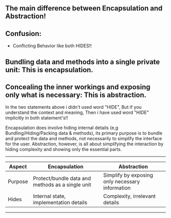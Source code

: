 ## The main difference between Encapsulation and Abstraction!

## Confusion:
- Conflicting Behavior like both HIDES!!

## Bundling data and methods into a single private unit: This is encapsulation.

## Concealing the inner workings and exposing only what is necessary: This is abstraction.

In the two statements above i didn't used word "HIDE", But if you understand the context and meaning, Then i have used word "HIDE" implicitly in both statement's!!

Encapsulation does involve hiding internal details (e,g Bundling/Hiding/Packing data & methods), its primary purpose is to bundle and protect the data and methods, not necessarily to simplify the interface for the user. Abstraction, however, is all about simplifying the interaction by hiding complexity and showing only the essential parts.

---

| Aspect           | Encapsulation                                              | Abstraction                                        |
|------------------|-----------------------------------------------------------|----------------------------------------------------|
| Purpose          | Protect/bundle data and methods as a single unit          | Simplify by exposing only necessary information    |
| Hides            | Internal state, implementation details                    | Complexity, irrelevant details                     

---
